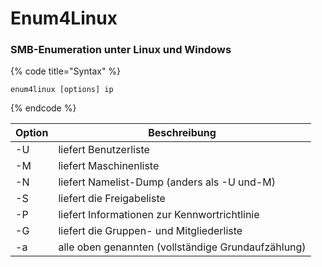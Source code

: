 # Enum4Linux

### SMB-Enumeration unter Linux und Windows

{% code title="Syntax" %}
```
enum4linux [options] ip
```
{% endcode %}

| Option | Beschreibung                                       |
| ------ | -------------------------------------------------- |
| -U     | liefert Benutzerliste                              |
| -M     | liefert Maschinenliste                             |
| -N     | liefert Namelist-Dump (anders als -U und-M)        |
| -S     | liefert die Freigabeliste                          |
| -P     | liefert Informationen zur Kennwortrichtlinie       |
| -G     | liefert die Gruppen- und Mitgliederliste           |
| -a     | alle oben genannten (vollständige Grundaufzählung) |
